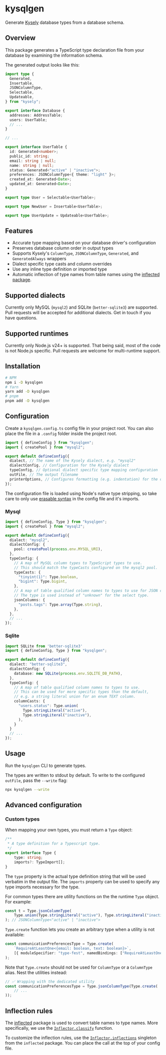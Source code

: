 # kysqlgen

Generate [Kysely](https://kysely.dev/) database types from a database schema.

## Overview

This package generates a TypeScript type declaration file from your database by
examining the information schema.

The generated output looks like this:

```typescript
import type {
  Generated,
  Insertable,
  JSONColumnType,
  Selectable,
  Updateable,
} from "kysely";

export interface Database {
  addresses: AddressTable;
  users: UserTable;
  // ...
}

// ...

export interface UserTable {
  id: Generated<number>;
  public_id: string;
  email: string | null;
  name: string | null;
  status: Generated<"active" | "inactive">;
  preferences: JSONColumnType<{ theme: "light" }>;
  created_at: Generated<Date>;
  updated_at: Generated<Date>;
}

export type User = Selectable<UserTable>;

export type NewUser = Insertable<UserTable>;

export type UserUpdate = Updateable<UserTable>;
```

## Features

- Accurate type mapping based on your database driver's configuration
- Preserves database column order in output types
- Supports Kysely's `ColumnType`, `JSONColumnType`, `Generated`, and
  `GeneratedAlways` wrappers
- Dialect specific type casts and column overrides
- Use any inline type definition or imported type
- Automatic inflection of type names from table names using the
  [inflected package](https://github.com/martinandert/inflected).

## Supported dialects

Currently only MySQL (`mysql2`) and SQLite (`better-sqlite3`) are supported. Pull requests will be accepted for additional dialects. Get in touch if you have questions.

## Supported runtimes

Currently only Node.js v24+ is supported. That being said, most of the code is not Node.js specific. Pull requests are welcome for multi-runtime support.


## Installation

```bash
# NPM
npm i -D kysqlgen
# Yarn
yarn add -D kysqlgen
# pnpm
pnpm add -D kysqlgen
```

## Configuration

Create a `kysqlgen.config.ts` config file in your project root. You can also
place the file in a `.config` folder inside the project root.

```typescript
import { defineConfig } from "kysqlgen";
import { createPool } from "mysql2";

export default defineConfig({
  dialect, // The name of the Kysely dialect, e.g. "mysql2"
  dialectConfig, // Configuration for the Kysely dialect
  typeConfig, // Optional dialect specific type mapping configuration
  outFile, // The output filename
  printerOptions, // Configures formatting (e.g. indentation) for the output
});
```

The configuration file is loaded using Node's native type stripping, so take care to only use [erasable syntax](https://devblogs.microsoft.com/typescript/announcing-typescript-5-8-beta/#the---erasablesyntaxonly-option) in the config file and it's imports.

### Mysql

```typescript
import { defineConfig, Type } from "kysqlgen";
import { createPool } from "mysql2";

export default defineConfig({
  dialect: "mysql2",
  dialectConfig: {
    pool: createPool(process.env.MYSQL_URI),
  },
  typeConfig: {
    // A map of MySQL column types to TypeScript types to use.
    // This should match the typeCasts configured on the mysql2 pool.
    typeCasts: {
      "tinyint(1)": Type.boolean,
      "bigint": Type.bigint,
    },
    // A map of table qualified column names to types to use for JSON columns.
    // The type is used instead of "unknown" for the select type.
    jsonColumns: {
      "posts.tags": Type.array(Type.string),
    },
  },
  // ...
});
```

### Sqlite

```typescript
import SQLite from 'better-sqlite3'
import { defineConfig, Type } from "kysqlgen";

export default defineConfig({
  dialect: "better-sqlite3",
  dialectConfig: {
    database: new SQLite(process.env.SQLITE_DB_PATH),
  },
  typeConfig: {
    // A map of table qualified column names to types to use.
    // This can be used for more specific types than the default,
    // e.g. a string literal union for an enum TEXT column.
    columnCasts: {
      "users.status": Type.union(
        Type.stringLiteral("active"),
        Type.stringLiteral("inactive"),
      ),
    }
  }
  // ...
});
```

## Usage

Run the `kysqlgen` CLI to generate types.

The types are written to stdout by default. To write to the configured `outFile`, pass the `--write` flag:

```bash
npx kysqlgen --write
```

## Advanced configuration

### Custom types

When mapping your own types, you must return a `Type` object:

```typescript
/**
 * A type definition for a Typescript type.
 */
export interface Type {
	type: string;
	imports?: TypeImport[];
}
```

The `type` property is the actual type definition string that will be used verbatim in the output file. The `imports` property can be used to specify any type imports necessary for the type.

For common types there are utility functions on the the runtime `Type` object. For example:

```typescript
const t = Type.jsonColumnType(
    Type.union(Type.stringLiteral("active"), Type.stringLiteral("inactive"))
); // JSONColumnType<"active" | "inactive">
```

`Type.create` function lets you create an arbitrary type when a utility is not available:

```typescript
const communicationPreferencesType = Type.create(
    `RequireAtLeastOne<{email: boolean, text: boolean}>`,
    [{ moduleSpecifier: "type-fest", namedBindings: ["RequireAtLeastOne"]}],
);
```

Note that `Type.create` should not be used for `ColumnType` or a `ColumnType` alias. Nest the utilities instead:

```typescript
// ✅ Wrapping with the dedicated utility
const communicationPreferencesType = Type.jsonColumnType(Type.create(
    // ...
));
```

## Inflection rules

The [inflected](https://github.com/martinandert/inflected) package is used to convert table names to type names. More specifically, we use the [`Inflector.classify`](https://github.com/martinandert/inflected?tab=readme-ov-file#inflectorclassify) function.

To customize the inflection rules, use the [`Inflector.inflections`](https://github.com/martinandert/inflected?tab=readme-ov-file#inflectorinflections) singleton from the `inflected` package. You can place the call at the top of your config file.